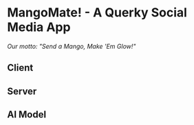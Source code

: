 # MangoMate! - A Querky Social Media App

*Our motto: "Send a Mango, Make 'Em Glow!"*

## Client 

## Server

## AI Model
